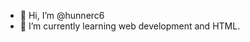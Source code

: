 - 👋 Hi, I’m @hunnerc6
- 🌱 I’m currently learning web development and HTML.

<!---
hunnerc6/hunnerc6 is a ✨ special ✨ repository because its `README.md` (this file) appears on your GitHub profile.
You can click the Preview link to take a look at your changes.
--->

